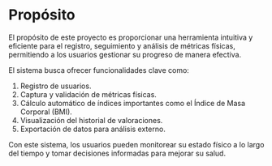 # Propósito

El propósito de este proyecto es proporcionar una herramienta intuitiva y eficiente para el registro, seguimiento y análisis de métricas físicas, permitiendo a los usuarios gestionar su progreso de manera efectiva. 

El sistema busca ofrecer funcionalidades clave como:

1. Registro de usuarios.
2. Captura y validación de métricas físicas.
3. Cálculo automático de índices importantes como el Índice de Masa Corporal (BMI).
4. Visualización del historial de valoraciones.
5. Exportación de datos para análisis externo.

Con este sistema, los usuarios pueden monitorear su estado físico a lo largo del tiempo y tomar decisiones informadas para mejorar su salud.
